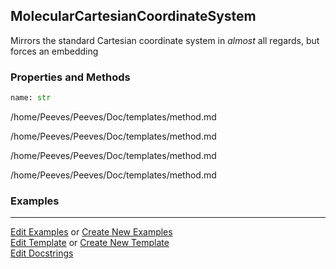 ## <a id="Psience.Molecools.CoordinateSystems.MolecularCartesianCoordinateSystem">MolecularCartesianCoordinateSystem</a>
Mirrors the standard Cartesian coordinate system in _almost_ all regards, but forces an embedding

### Properties and Methods
```python
name: str
```
/home/Peeves/Peeves/Doc/templates/method.md

/home/Peeves/Peeves/Doc/templates/method.md

/home/Peeves/Peeves/Doc/templates/method.md

/home/Peeves/Peeves/Doc/templates/method.md

### Examples


___

[Edit Examples](https://github.com/McCoyGroup/Psience/edit/edit/ci/examples/ci/docs/Psience/Molecools/CoordinateSystems/MolecularCartesianCoordinateSystem.md) or 
[Create New Examples](https://github.com/McCoyGroup/Psience/new/edit/?filename=ci/examples/ci/docs/Psience/Molecools/CoordinateSystems/MolecularCartesianCoordinateSystem.md) <br/>
[Edit Template](https://github.com/McCoyGroup/Psience/edit/edit/ci/docs/ci/docs/Psience/Molecools/CoordinateSystems/MolecularCartesianCoordinateSystem.md) or 
[Create New Template](https://github.com/McCoyGroup/Psience/new/edit/?filename=ci/docs/templates/ci/docs/Psience/Molecools/CoordinateSystems/MolecularCartesianCoordinateSystem.md) <br/>
[Edit Docstrings](https://github.com/McCoyGroup/Psience/edit/edit/Psience/Molecools/CoordinateSystems.py?message=Update%20Docs)